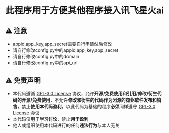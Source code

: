 # 此程序用于方便其他程序接入讯飞星火ai

## :warning: 注意
- appid,app_key,app_secret需要自行申请然后修改
- 请自行修改config.py中的appid,app_key,app_secret
- 请自行修改config.py中的domain
- 请自行修改config.py中的api_url

## :warning: 免责声明
- 本代码遵循 [GPL-3.0 License](https://github.com/SJYssr/SparkAI_reserver/blob/main/LICENSE) 协议，允许**开源/免费使用和引用/修改/衍生代码的开源/免费使用**，不允许**修改和衍生的代码作为闭源的商业软件发布和销售**，禁止**使用本代码盈利**，以此代码为基础的程序**必须**同样遵守 [GPL-3.0 License](https://github.com/SJYssr/Cx_text/main/LICENSE) 协议
- 本代码仅用于**学习讨论**，禁止**用于盈利**
- 他人或组织使用本代码进行的任何**违法行为**与本人无关